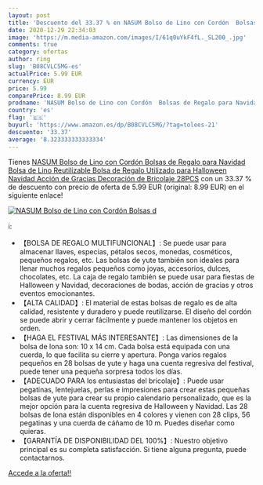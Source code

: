 ```yaml
---
layout: post
title: 'Descuento del 33.37 % en NASUM Bolso de Lino con Cordón  Bolsas d'
date: 2020-12-29 22:34:03
image: 'https://m.media-amazon.com/images/I/61q0uYkF4fL._SL200_.jpg'
comments: true
category: ofertas
author: ring
slug: 'B08CVLC5MG-es'
actualPrice: 5.99 EUR
currency: EUR
price: 5.99
comparePrice: 8.99 EUR
prodname: 'NASUM Bolso de Lino con Cordón  Bolsas de Regalo para Navidad  Bolsa de Lino Reutilizable  Bolsa de Regalo  Utilizado para Halloween  Navidad  Acción de Gracias  Decoración de Bricolaje  28PCS'
country: 'es'
flag: '🇪🇸'
buyurl: 'https://www.amazon.es/dp/B08CVLC5MG/?tag=tolees-21'
descuento: '33.37'
average: '8.323333333333334'
---
```


Tienes [NASUM Bolso de Lino con Cordón  Bolsas de Regalo para Navidad  Bolsa de Lino Reutilizable  Bolsa de Regalo  Utilizado para Halloween  Navidad  Acción de Gracias  Decoración de Bricolaje  28PCS](https://www.amazon.es/dp/B08CVLC5MG/?tag=tolees-21) con un 33.37 % de descuento con precio de oferta de 5.99 EUR (original: 8.99 EUR) en el siguiente enlace!

[![NASUM Bolso de Lino con Cordón  Bolsas d](https://m.media-amazon.com/images/I/61q0uYkF4fL._SL200_.jpg)](https://www.amazon.es/dp/B08CVLC5MG/?tag=tolees-21)

ℹ️:

- 【BOLSA DE REGALO MULTIFUNCIONAL】: Se puede usar para almacenar llaves, especias, pétalos secos, monedas, cosméticos, pequeños regalos, etc. Las bolsas de yute también son ideales para llenar muchos regalos pequeños como joyas, accesorios, dulces, chocolates, etc. La caja de regalo también se puede usar para fiestas de Halloween y Navidad, decoraciones de bodas, acción de gracias y otros eventos emocionantes.
- 【ALTA CALIDAD】: El material de estas bolsas de regalo es de alta calidad, resistente y duradero y puede reutilizarse. El diseño del cordón se puede abrir y cerrar fácilmente y puede mantener los objetos en orden.
- 【HAGA EL FESTIVAL MÁS INTERESANTE】: Las dimensiones de la bolsa de lona son: 10 x 14 cm. Cada bolsa está equipada con una cuerda, lo que facilita su cierre y apertura. Ponga varios regalos pequeños en 28 bolsas de yute y haga una cuenta regresiva del festival, puede tener una pequeña sorpresa todos los días.
- 【ADECUADO PARA los entusiastas del bricolaje】: Puede usar pegatinas, lentejuelas, perlas e impresiones para crear estas pequeñas bolsas de yute para crear su propio calendario personalizado, que es la mejor opción para la cuenta regresiva de Halloween y Navidad. Las 28 bolsas de lona están disponibles en 4 colores y vienen con 28 clips, 56 pegatinas y una cuerda de cáñamo de 10 m. Puedes diseñar como quieras.
- 【GARANTÍA DE DISPONIBILIDAD DEL 100%】: Nuestro objetivo principal es su completa satisfacción. Si tiene alguna pregunta, puede contactarnos.

[Accede a la oferta!!](https://www.amazon.es/dp/B08CVLC5MG/?tag=tolees-21)
